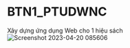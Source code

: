 # BTN1_PTUDWNC
Xây dựng ứng dụng Web cho 1 hiệu sách
![Screenshot 2023-04-20 085606](https://user-images.githubusercontent.com/92617630/233238231-0fb24df6-902e-4be0-960c-a68d1aa6eac9.png)
